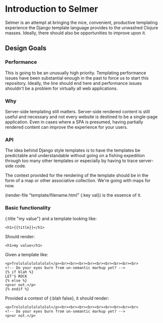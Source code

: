 # Introduction to Selmer

Selmer is an attempt at bringing the nice, convenient, productive templating experience the Django template language provides to the unwashed Clojure masses. Ideally, there should also be opportunities to improve upon it.

## Design Goals

### Performance

This is going to be an unusually high priority. Templating performance issues have been substantial enough in the past to force us to start this repository. Ideally, the line should end here and performance issues shouldn't be a problem for virtually all web applications.

### Why

Server-side templating still matters. Server-side rendered content is still useful and necessary and not every website is destined to be a single-page application. Even in cases where a SPA is presumed, having partially rendered content can improve the experience for your users.

### API

The idea behind Django style templates is to have the templates be predictable and understandable without going on a fishing expedition through too many other templates or especially by having to trace server-side code.

The context provided for the rendering of the template should be in the form of a map or other associative collection. We're going with maps for now.

(render-file "template/filename.html" {:key val}) is the essence of it.

### Basic functionality

{:title "my value"} and a template looking like:

    <h1>{{title}}</h1>

Should render:

    <h1>my value</h1>

Given a template like:

    <p>Trolololololololol</p><br><br><br><br><br><br><br><br><br>
    <!-- Do your eyes burn from un-semantic markup yet? -->
    {% if blah %}
    LET'S ROCK
    {% else %}
    <p>or not.</p>
    {% endif %}

Provided a context of {:blah false}, it should render:

    <p>Trolololololololol</p><br><br><br><br><br><br><br><br><br>
    <!-- Do your eyes burn from un-semantic markup yet? -->
    <p>or not.</p>
